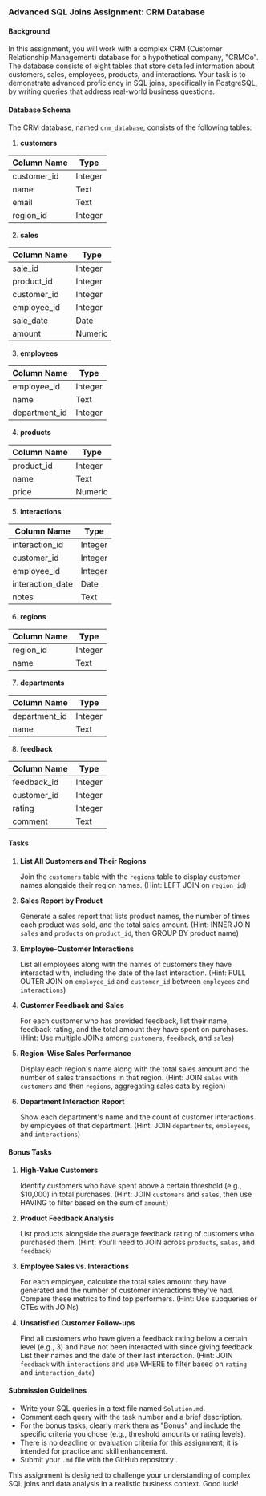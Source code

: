 ### Advanced SQL Joins Assignment: CRM Database

#### Background

In this assignment, you will work with a complex CRM (Customer Relationship Management) database for a hypothetical company, "CRMCo". The database consists of eight tables that store detailed information about customers, sales, employees, products, and interactions. Your task is to demonstrate advanced proficiency in SQL joins, specifically in PostgreSQL, by writing queries that address real-world business questions.

#### Database Schema

The CRM database, named `crm_database`, consists of the following tables:

1. **customers**

| Column Name    | Type    |
|----------------|---------|
| customer_id    | Integer |
| name           | Text    |
| email          | Text    |
| region_id      | Integer |

2. **sales**

| Column Name    | Type    |
|----------------|---------|
| sale_id        | Integer |
| product_id     | Integer |
| customer_id    | Integer |
| employee_id    | Integer |
| sale_date      | Date    |
| amount         | Numeric |

3. **employees**

| Column Name    | Type    |
|----------------|---------|
| employee_id    | Integer |
| name           | Text    |
| department_id  | Integer |

4. **products**

| Column Name    | Type    |
|----------------|---------|
| product_id     | Integer |
| name           | Text    |
| price          | Numeric |

5. **interactions**

| Column Name    | Type    |
|----------------|---------|
| interaction_id | Integer |
| customer_id    | Integer |
| employee_id    | Integer |
| interaction_date | Date  |
| notes          | Text    |

6. **regions**

| Column Name    | Type    |
|----------------|---------|
| region_id      | Integer |
| name           | Text    |

7. **departments**

| Column Name    | Type    |
|----------------|---------|
| department_id  | Integer |
| name           | Text    |

8. **feedback**

| Column Name    | Type    |
|----------------|---------|
| feedback_id    | Integer |
| customer_id    | Integer |
| rating         | Integer |
| comment        | Text    |

#### Tasks

1. **List All Customers and Their Regions**

   Join the `customers` table with the `regions` table to display customer names alongside their region names. (Hint: LEFT JOIN on `region_id`)

2. **Sales Report by Product**

   Generate a sales report that lists product names, the number of times each product was sold, and the total sales amount. (Hint: INNER JOIN `sales` and `products` on `product_id`, then GROUP BY product name)

3. **Employee-Customer Interactions**

   List all employees along with the names of customers they have interacted with, including the date of the last interaction. (Hint: FULL OUTER JOIN on `employee_id` and `customer_id` between `employees` and `interactions`)

4. **Customer Feedback and Sales**

   For each customer who has provided feedback, list their name, feedback rating, and the total amount they have spent on purchases. (Hint: Use multiple JOINs among `customers`, `feedback`, and `sales`)

5. **Region-Wise Sales Performance**

   Display each region's name along with the total sales amount and the number of sales transactions in that region. (Hint: JOIN `sales` with `customers` and then `regions`, aggregating sales data by region)

6. **Department Interaction Report**

   Show each department's name and the count of customer interactions by employees of that department. (Hint: JOIN `departments`, `employees`, and `interactions`)

#### Bonus Tasks

1. **High-Value Customers**

   Identify customers who have spent above a certain threshold (e.g., $10,000) in total purchases. (Hint: JOIN `customers` and `sales`, then use HAVING to filter based on the sum of `amount`)

2. **Product Feedback Analysis**

   List products alongside the average feedback rating of customers who purchased them. (Hint: You'll need to JOIN across `products`, `sales`, and `feedback`)

3. **Employee Sales vs. Interactions**

   For each employee, calculate the total sales amount they have generated and the number of customer interactions they've had. Compare these metrics to find top performers. (Hint: Use subqueries or CTEs with JOINs)

4. **Unsatisfied Customer Follow-ups**

   Find all customers who have given a feedback rating below a certain level (e.g., 3) and have not been interacted with since giving feedback. List their names and the date of their last interaction. (Hint: JOIN `feedback` with `interactions` and use WHERE to filter based on `rating` and `interaction_date`)

#### Submission Guidelines

- Write your SQL queries in a text file named `Solution.md`.
- Comment each query with the task number and a brief description.
- For the bonus tasks, clearly mark them as "Bonus" and include the specific criteria you chose (e.g., threshold amounts or rating levels).
- There is no deadline or evaluation criteria for this assignment; it is intended for practice and skill enhancement.
- Submit your `.md` file with the GitHub repository .

This assignment is designed to challenge your understanding of complex SQL joins and data analysis in a realistic business context. Good luck!
